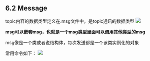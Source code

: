 ## 6.2 Message
topic内容的数据类型定义在.msg文件中，是topic通讯的数据类型
![](https://s2.loli.net/2022/01/14/79gIeJKiXrY8py1.png)

**msg可以嵌套msg，也就是一个msg类型里面可以调用其他类型的msg**

msg像是一个类或者说结构体，每次发送都是一个该类实例化的对象

常用命令如下：
![](https://s2.loli.net/2022/01/14/k8RirmClPOSnTLG.png)